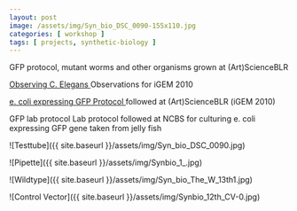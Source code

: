 ```yaml
---
layout: post
image: /assets/img/Syn_bio_DSC_0090-155x110.jpg
categories: [ workshop ]
tags: [ projects, synthetic-biology ]
---
```


GFP protocol, mutant worms and other organisms grown at (Art)ScienceBLR

[ Observing C. Elegans ](https://www.youtube.com/watch?v=PEtFjsuB0DQ) Observations for iGEM 2010

<!--more-->

[ e. coli expressing GFP Protocol ](http://www.youtube.com/watch?v=zcqpAUgDuHE) followed at (Art)ScienceBLR (iGEM 2010)

GFP lab protocol Lab protocol followed at NCBS for culturing e. coli expressing GFP gene taken from jelly fish

![Testtube]({{ site.baseurl }}/assets/img/Syn_bio_DSC_0090.jpg)

![Pipette]({{ site.baseurl }}/assets/img/Synbio_1_.jpg)

![Wildtype]({{ site.baseurl }}/assets/img/Syn_bio_The_W_13th1.jpg)

![Control Vector]({{ site.baseurl }}/assets/img/Synbio_12th_CV-0.jpg)
